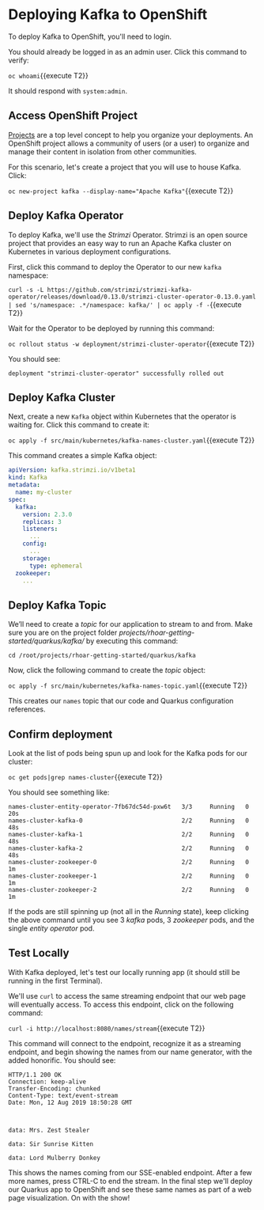 # Deploying Kafka to OpenShift

To deploy Kafka to OpenShift, you'll need to login.

You should already be logged in as an admin user. Click this command to verify:

`oc whoami`{{execute T2}}

It should respond with `system:admin`. 

## Access OpenShift Project

[Projects](https://docs.openshift.com/container-platform/3.6/architecture/core_concepts/projects_and_users.html#projects)
are a top level concept to help you organize your deployments. An
OpenShift project allows a community of users (or a user) to organize and manage
their content in isolation from other communities. 

For this scenario, let's create a project that you will use to house Kafka. Click:

`oc new-project kafka --display-name="Apache Kafka"`{{execute T2}}

## Deploy Kafka Operator

To deploy Kafka, we'll use the _Strimzi_ Operator. Strimzi is an open source project that provides an easy way to run an Apache Kafka cluster on Kubernetes in various deployment configurations.

First, click this command to deploy the Operator to our new `kafka` namespace:

`curl -s -L https://github.com/strimzi/strimzi-kafka-operator/releases/download/0.13.0/strimzi-cluster-operator-0.13.0.yaml | sed 's/namespace: .*/namespace: kafka/' | oc apply -f -`{{execute T2}}

Wait for the Operator to be deployed by running this command:

`oc rollout status -w deployment/strimzi-cluster-operator`{{execute T2}}

You should see:

```console
deployment "strimzi-cluster-operator" successfully rolled out
```

## Deploy Kafka Cluster

Next, create a new `Kafka` object within Kubernetes that the operator is waiting for. Click this command to create it:

`oc apply -f src/main/kubernetes/kafka-names-cluster.yaml`{{execute T2}}

This command creates a simple Kafka object:

```yaml
apiVersion: kafka.strimzi.io/v1beta1
kind: Kafka
metadata:
  name: my-cluster
spec:
  kafka:
    version: 2.3.0
    replicas: 3
    listeners:
      ...
    config:
      ...
    storage:
      type: ephemeral
  zookeeper:
    ...
```

## Deploy Kafka Topic

We’ll need to create a _topic_ for our application to stream to and from. Make sure you are on the project folder _projects/rhoar-getting-started/quarkus/kafka/_ by executing this command:

`cd /root/projects/rhoar-getting-started/quarkus/kafka`

Now, click the following command to create the _topic_ object:

`oc apply -f src/main/kubernetes/kafka-names-topic.yaml`{{execute T2}}

This creates our `names` topic that our code and Quarkus configuration references.

## Confirm deployment

Look at the list of pods being spun up and look for the Kafka pods for our cluster:

`oc get pods|grep names-cluster`{{execute T2}}

You should see something like:

``` none
names-cluster-entity-operator-7fb67dc54d-pxw6t   3/3     Running   0          20s
names-cluster-kafka-0                            2/2     Running   0          48s
names-cluster-kafka-1                            2/2     Running   0          48s
names-cluster-kafka-2                            2/2     Running   0          48s
names-cluster-zookeeper-0                        2/2     Running   0          1m
names-cluster-zookeeper-1                        2/2     Running   0          1m
names-cluster-zookeeper-2                        2/2     Running   0          1m
```
If the pods are still spinning up (not all in the _Running_ state), keep clicking the above command until you see 3 _kafka_ pods, 3 _zookeeper_ pods, and the single _entity operator_ pod.

## Test Locally

With Kafka deployed, let's test our locally running app (it should still be running in the first Terminal).

We'll use `curl` to access the same streaming endpoint that our web page will eventually access. To access this endpoint, click on the following command:

`curl -i http://localhost:8080/names/stream`{{execute T2}}

This command will connect to the endpoint, recognize it as a streaming endpoint, and begin showing the names from our name generator, with the added honorific. You should see:

```console
HTTP/1.1 200 OK
Connection: keep-alive
Transfer-Encoding: chunked
Content-Type: text/event-stream
Date: Mon, 12 Aug 2019 18:50:28 GMT



data: Mrs. Zest Stealer

data: Sir Sunrise Kitten

data: Lord Mulberry Donkey
```
This shows the names coming from our SSE-enabled endpoint. After a few more names, press CTRL-C to end the stream. In the final step we'll deploy our Quarkus app to OpenShift and see these same names as part of a web page visualization. On with the show!
